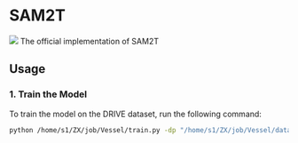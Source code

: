 # SAM2T
![](https://img.shields.io/badge/license-MIT-blue)
The official implementation of SAM2T

## Usage

### 1. Train the Model

To train the model on the DRIVE dataset, run the following command:

```bash
python /home/s1/ZX/job/Vessel/train.py -dp "/home/s1/ZX/job/Vessel/datasets/DRIVE" --val




